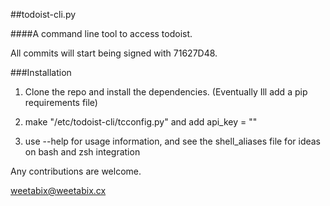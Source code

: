 ##todoist-cli.py

####A command line tool to access todoist.

All commits will start being signed with 71627D48.

###Installation

1. Clone the repo and install the dependencies. (Eventually Ill add a pip requirements file)

2. make "/etc/todoist-cli/tcconfig.py" and add api_key = "<Your todist API key here>"

3. use --help for usage information, and see the shell_aliases file for ideas on bash and zsh integration

Any contributions are welcome.

weetabix@weetabix.cx
